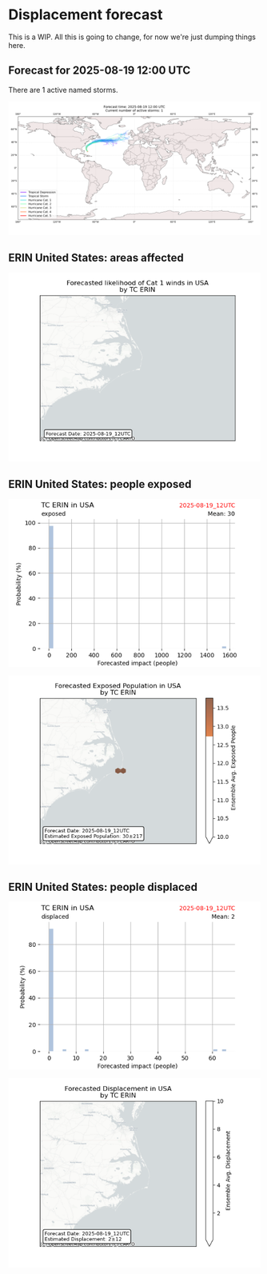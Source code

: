 # Displacement forecast

This is a WIP. All this is going to change, for now we're just dumping things here.

## Forecast for 2025-08-19 12:00 UTC

There are 1 active named storms.

![Active storm ensemble tracks](ECMWF_TC_tracks_20250819120000.png)


## ERIN United States: areas affected

![Map of areas possibly experiencing Cat 1 winds](impact-map_TC_ECMWF_ens_ERIN_2025-08-19_12UTC_USA_cat1.png)


## ERIN United States: people exposed

![Histogram of possible exposed population](impact-histogram_TC_ECMWF_ens_ERIN_2025-08-19_12UTC_USA_exposed.png)

![Map of possible exposed population](impact-map_TC_ECMWF_ens_ERIN_2025-08-19_12UTC_USA_exposed.png)


## ERIN United States: people displaced

![Histogram of possible displaced population](impact-histogram_TC_ECMWF_ens_ERIN_2025-08-19_12UTC_USA_displaced.png)


![Map of possible displaced population](impact-map_TC_ECMWF_ens_ERIN_2025-08-19_12UTC_USA_displaced.png)


